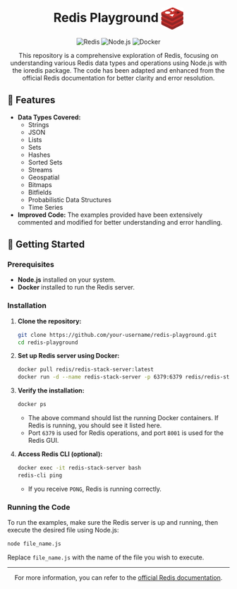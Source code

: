 # <h1 align="center">Redis Playground <img src="./image.png" alt="Redis Logo" width="50" height="50" style="vertical-align: middle;"></h1>

<p align="center">
  <img src="https://img.shields.io/badge/Redis-DC382D?style=for-the-badge&logo=redis&logoColor=white" alt="Redis">
  <img src="https://img.shields.io/badge/Node.js-339933?style=for-the-badge&logo=nodedotjs&logoColor=white" alt="Node.js">
  <img src="https://img.shields.io/badge/Docker-2496ED?style=for-the-badge&logo=docker&logoColor=white" alt="Docker">
</p>

<p align="center">
This repository is a comprehensive exploration of Redis, focusing on understanding various Redis data types and operations using Node.js with the ioredis package. The code has been adapted and enhanced from the official Redis documentation for better clarity and error resolution.
</p>

## 🚀 Features

- **Data Types Covered:**
  - Strings
  - JSON
  - Lists
  - Sets
  - Hashes
  - Sorted Sets
  - Streams
  - Geospatial
  - Bitmaps
  - Bitfields
  - Probabilistic Data Structures
  - Time Series
- **Improved Code:** The examples provided have been extensively commented and modified for better understanding and error handling.

## 🏁 Getting Started

### Prerequisites

- **Node.js** installed on your system.
- **Docker** installed to run the Redis server.

### Installation

1. **Clone the repository:**
   ```bash
   git clone https://github.com/your-username/redis-playground.git
   cd redis-playground
   ```

2. **Set up Redis server using Docker:**
   ```bash
   docker pull redis/redis-stack-server:latest
   docker run -d --name redis-stack-server -p 6379:6379 redis/redis-stack-server:latest
   ```

3. **Verify the installation:**
   ```bash
   docker ps
   ```
   - The above command should list the running Docker containers. If Redis is running, you should see it listed here.
   - Port `6379` is used for Redis operations, and port `8001` is used for the Redis GUI.

4. **Access Redis CLI (optional):**
   ```bash
   docker exec -it redis-stack-server bash
   redis-cli ping
   ```
   - If you receive `PONG`, Redis is running correctly.

### Running the Code

To run the examples, make sure the Redis server is up and running, then execute the desired file using Node.js:

```bash
node file_name.js
```

Replace `file_name.js` with the name of the file you wish to execute.

---

<p align="center">
For more information, you can refer to the <a href="https://redis.io/docs/latest/develop/data-types/">official Redis documentation</a>.
</p>
